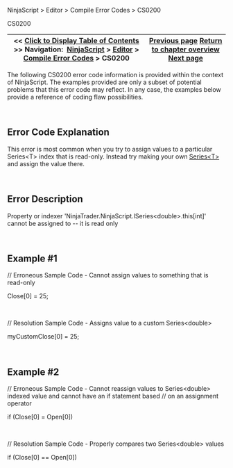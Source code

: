 ﻿


NinjaScript \> Editor \> Compile Error Codes \> CS0200






















CS0200







| \<\< [Click to Display Table of Contents](cs0200.md) \>\> **Navigation:**     [NinjaScript](ninjascript.md) \> [Editor](editor.md) \> [Compile Error Codes](compile_error_codes.md) \> CS0200 | [Previous page](cs0103.md) [Return to chapter overview](compile_error_codes.md) [Next page](cs0201.md) |
| --- | --- |











The following CS0200 error code information is provided within the context of NinjaScript. The examples provided are only a subset of potential problems that this error code may reflect. In any case, the examples below provide a reference of coding flaw possibilities.


 


## Error Code Explanation


This error is most common when you try to assign values to a particular Series\<T\> index that is read\-only. Instead try making your own [Series\<T\>](seriest.md) and assign the value there.


 


## Error Description
Property or indexer 'NinjaTrader.NinjaScript.ISeries\<double\>.this\[int]' cannot be assigned to \-\- it is read only


 


## Example \#1


// Erroneous Sample Code \- Cannot assign values to something that is read\-only


Close\[0] \= 25;


 


// Resolution Sample Code \- Assigns value to a custom Series\<double\>


myCustomClose\[0] \= 25;


 


## Example \#2


// Erroneous Sample Code \- Cannot reassign values to Series\<double\> indexed value and cannot have an if statement based // on an assignment operator


if (Close\[0] \= Open\[0]) 


 


// Resolution Sample Code \- Properly compares two Series\<double\> values


if (Close\[0] \=\= Open\[0]) 








